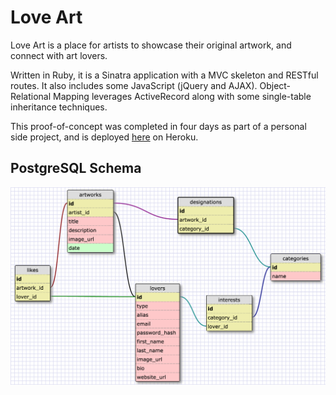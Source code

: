 # Love Art

Love Art is a place for artists to showcase their original artwork, and connect with art lovers.

Written in Ruby, it is a Sinatra application with a MVC skeleton and RESTful routes. It also includes some JavaScript (jQuery and AJAX). Object-Relational Mapping leverages ActiveRecord along with some single-table inheritance techniques.

This proof-of-concept was completed in four days as part of a personal side project, and is deployed [here](http://love-art.herokuapp.com) on Heroku.

## PostgreSQL Schema

![Love Art Schema](imgs/old-schema.png)
